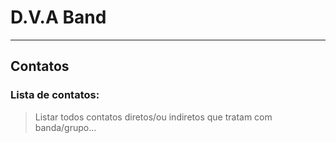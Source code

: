 # D.V.A Band

---

## Contatos

### Lista de contatos:

> Listar todos contatos diretos/ou indiretos que tratam com banda/grupo...
